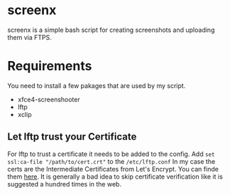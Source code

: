 # screenx

screenx is a simple bash script for creating screenshots and uploading them via FTPS.

# Requirements

You need to install a few pakages that are used by my script.
  - xfce4-screenshooter
  - lftp
  - xclip

## Let lftp trust your Certificate

For lftp to trust a certificate it needs to be added to the config.
Add `set ssl:ca-file "/path/to/cert.crt"` to the `/etc/lftp.conf`
In my case the certs are the Intermediate Certificates from Let's Encrypt. You can finde them 
[here](https://letsencrypt.org/certificates/).
It is generally a bad idea to skip certificate verification like it is suggested a hundred times in the web.
